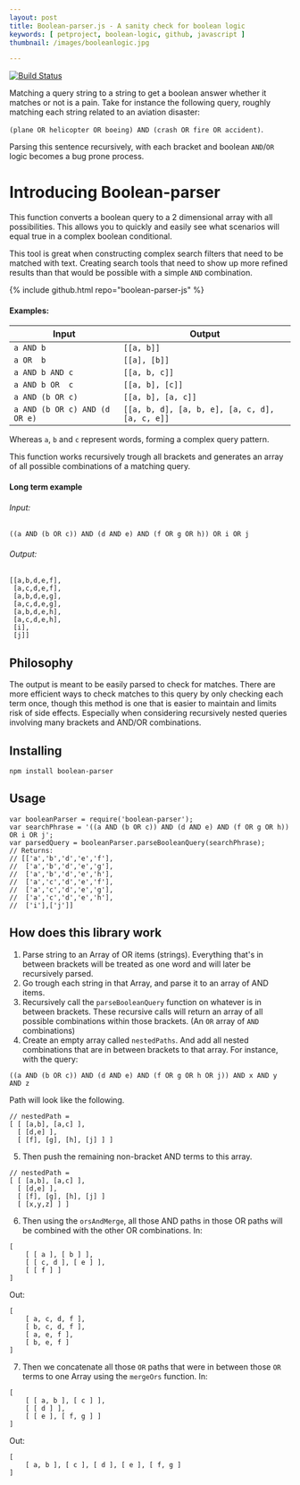 ```yaml
---
layout: post
title: Boolean-parser.js - A sanity check for boolean logic
keywords: [ petproject, boolean-logic, github, javascript ]
thumbnail: /images/booleanlogic.jpg

---
```


[![Build Status](https://travis-ci.org/riichard/boolean-parser-js.svg?branch=master)](https://travis-ci.org/riichard/boolean-parser-js) 

Matching a query string to a string to get a boolean answer whether it matches
or not is a pain. Take for instance the following query, roughly matching each
string related to an aviation disaster: 

`(plane OR helicopter OR boeing) AND (crash OR fire OR accident)`.

Parsing this sentence recursively, with each bracket and boolean `AND`/`OR`
logic becomes a bug prone process.

# Introducing Boolean-parser

This function converts a boolean query to a 2 dimensional array with all
possibilities. This allows you to quickly and easily see what scenarios will
equal true in a complex boolean conditional.

This tool is great when constructing complex search filters that need to be
matched with text. Creating search tools that need to show up more refined
results than that would be possible with a simple `AND` combination.

{% include github.html repo="boolean-parser-js" %}

#### Examples:

Input                         | Output
--------                      | ---------
`a AND b`                     | `[[a, b]]`
`a OR  b`                     | `[[a], [b]]`
`a AND b AND c`               | `[[a, b, c]]`
`a AND b OR  c`               | `[[a, b], [c]]`
`a AND (b OR c)`              | `[[a, b], [a, c]]`
`a AND (b OR c) AND (d OR e)` | `[[a, b, d], [a, b, e], [a, c, d], [a, c, e]]`

Whereas `a`, `b` and `c` represent words, forming a complex query pattern.

This function works recursively trough all brackets and generates an array of
all possible combinations of a matching query.

#### Long term example

###### Input:
```
((a AND (b OR c)) AND (d AND e) AND (f OR g OR h)) OR i OR j
```

###### Output:
```
[[a,b,d,e,f],
 [a,c,d,e,f],
 [a,b,d,e,g],
 [a,c,d,e,g],
 [a,b,d,e,h],
 [a,c,d,e,h],
 [i],
 [j]]
```

## Philosophy
The output is meant to be easily parsed to check for matches.  There are more
efficient ways to check matches to this query by only checking each term once,
though this method is one that is easier to maintain and limits risk of side
effects. Especially when considering recursively nested queries involving many
brackets and AND/OR combinations.

## Installing
`npm install boolean-parser`

## Usage
```
var booleanParser = require('boolean-parser');
var searchPhrase = '((a AND (b OR c)) AND (d AND e) AND (f OR g OR h)) OR i OR j';
var parsedQuery = booleanParser.parseBooleanQuery(searchPhrase);
// Returns:
// [['a','b','d','e','f'],
//  ['a','b','d','e','g'],
//  ['a','b','d','e','h'],
//  ['a','c','d','e','f'],
//  ['a','c','d','e','g'],
//  ['a','c','d','e','h'],
//  ['i'],['j']]
```

## How does this library work
1. Parse string to an Array of OR items (strings). Everything that's in between
brackets will be treated as one word and will later be recursively parsed.
2. Go trough each string in that Array, and parse it to an array of AND items.
3. Recursively call the `parseBooleanQuery` function on whatever is in between
brackets. These recursive calls will return an array of all possible combinations
within those brackets. (An `OR` array of `AND` combinations)
4. Create an empty array called `nestedPaths`. And add all nested combinations that
are in between brackets to that array.
For instance, with the query:
```
((a AND (b OR c)) AND (d AND e) AND (f OR g OR h OR j)) AND x AND y AND z
```
Path will look like the following.
```
// nestedPath =
[ [ [a,b], [a,c] ],
  [ [d,e] ],
  [ [f], [g], [h], [j] ] ]
```
5. Then push the remaining non-bracket AND terms to this array.
```
// nestedPath =
[ [ [a,b], [a,c] ],
  [ [d,e] ],
  [ [f], [g], [h], [j] ]
  [ [x,y,z] ] ]
```
6. Then using the `orsAndMerge`, all those AND paths in those OR paths will be combined with the
other OR combinations.
In:
```
[
    [ [ a ], [ b ] ],
    [ [ c, d ], [ e ] ],
    [ [ f ] ]
]
```
Out:
```
[
    [ a, c, d, f ],
    [ b, c, d, f ],
    [ a, e, f ],
    [ b, e, f ]
]
```

7. Then we concatenate all those `OR` paths that were in between those `OR` terms
to one Array using the `mergeOrs` function.
In:
```
[
    [ [ a, b ], [ c ] ],
    [ [ d ] ],
    [ [ e ], [ f, g ] ]
]
```
Out:
```
[
    [ a, b ], [ c ], [ d ], [ e ], [ f, g ]
]
```


